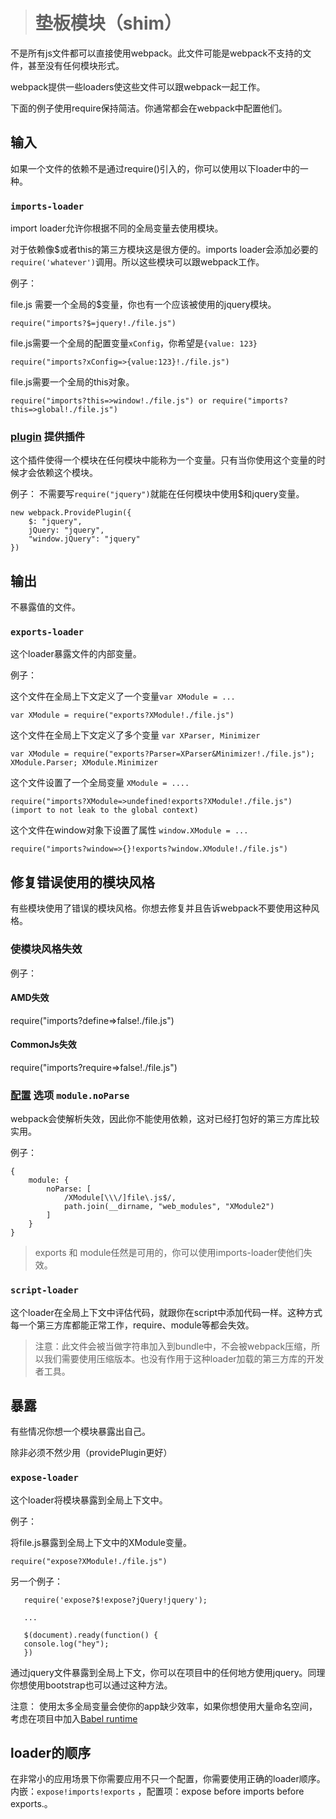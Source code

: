 > # 垫板模块（shim）

不是所有js文件都可以直接使用webpack。此文件可能是webpack不支持的文件，甚至没有任何模块形式。

webpack提供一些loaders使这些文件可以跟webpack一起工作。

下面的例子使用require保持简洁。你通常都会在webpack中配置他们。

## 输入

如果一个文件的依赖不是通过require()引入的，你可以使用以下loader中的一种。

### `imports-loader`

import loader允许你根据不同的全局变量去使用模块。

对于依赖像$或者this的第三方模块这是很方便的。imports loader会添加必要的`require('whatever')`调用。所以这些模块可以跟webpack工作。

例子： 

file.js 需要一个全局的$变量，你也有一个应该被使用的jquery模块。

`require("imports?$=jquery!./file.js")`

file.js需要一个全局的配置变量`xConfig`，你希望是`{value: 123}`

`require("imports?xConfig=>{value:123}!./file.js")`

file.js需要一个全局的this对象。

`require("imports?this=>window!./file.js") or require("imports?this=>global!./file.js")`

### [plugin](http://webpack.github.io/docs/list-of-plugins.html) 提供插件

这个插件使得一个模块在任何模块中能称为一个变量。只有当你使用这个变量的时候才会依赖这个模块。

例子： 不需要写`require("jquery")`就能在任何模块中使用$和jquery变量。

```
new webpack.ProvidePlugin({
    $: "jquery",
    jQuery: "jquery",
    "window.jQuery": "jquery"
})
```

## 输出

不暴露值的文件。

### `exports-loader`

这个loader暴露文件的内部变量。

例子：

这个文件在全局上下文定义了一个变量`var XModule = ...`

`var XModule = require("exports?XModule!./file.js")`

这个文件在全局上下文定义了多个变量 `var XParser, Minimizer`

`var XModule = require("exports?Parser=XParser&Minimizer!./file.js"); XModule.Parser; XModule.Minimizer`

这个文件设置了一个全局变量 `XModule = ....`

```
require("imports?XModule=>undefined!exports?XModule!./file.js") (import to not leak to the global context)
```

这个文件在window对象下设置了属性 `window.XModule = ...`

```
require("imports?window=>{}!exports?window.XModule!./file.js")
```

## 修复错误使用的模块风格

有些模块使用了错误的模块风格。你想去修复并且告诉webpack不要使用这种风格。

### 使模块风格失效

例子：

#### AMD失效

require("imports?define=>false!./file.js")

#### CommonJs失效

require("imports?require=>false!./file.js")

### [配置](http://webpack.github.io/docs/configuration.html) 选项 `module.noParse`

webpack会使解析失效，因此你不能使用依赖，这对已经打包好的第三方库比较实用。

例子： 

```
{
    module: {
        noParse: [
            /XModule[\\\/]file\.js$/,
            path.join(__dirname, "web_modules", "XModule2")
        ]
    }
}
```

> exports 和 module任然是可用的，你可以使用imports-loader使他们失效。

### `script-loader`

这个loader在全局上下文中评估代码，就跟你在script中添加代码一样。这种方式每一个第三方库都能正常工作，require、module等都会失效。

> 注意：此文件会被当做字符串加入到bundle中，不会被webpack压缩，所以我们需要使用压缩版本。也没有作用于这种loader加载的第三方库的开发者工具。

## 暴露

有些情况你想一个模块暴露出自己。

除非必须不然少用（providePlugin更好）

### `expose-loader`

这个loader将模块暴露到全局上下文中。

例子： 

将file.js暴露到全局上下文中的XModule变量。

`require("expose?XModule!./file.js")`

另一个例子：

```
   require('expose?$!expose?jQuery!jquery');

   ...

   $(document).ready(function() {
   console.log("hey");
   })
```

通过jquery文件暴露到全局上下文，你可以在项目中的任何地方使用jquery。同理你想使用bootstrap也可以通过这种方法。

注意： 使用太多全局变量会使你的app缺少效率，如果你想使用大量命名空间，考虑在项目中加入[Babel runtime](http://babeljs.io/docs/plugins/transform-runtime/)

## loader的顺序

在非常小的应用场景下你需要应用不只一个配置，你需要使用正确的loader顺序。内嵌：`expose!imports!exports` ，配置项：expose before imports before exports.。
